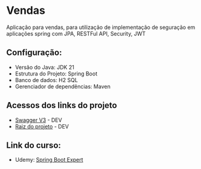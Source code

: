 # Vendas
 Aplicação para vendas, para utilização de implementação de seguração em aplicações spring com JPA, RESTFul API, Security, JWT


## Configuração:
  - Versão do Java: JDK 21
  - Estrutura do Projeto: Spring Boot 
  - Banco de dados: H2 SQL
  - Gerenciador de dependências: Maven 
  
## Acessos dos links do projeto
   - [Swagger V3](http://localhost:8081/sistema-vendas/swagger-ui.html) - DEV
   - [Raiz do projeto](http://localhost:8081/sistema-vendas/) - DEV

## Link do curso:
  - Udemy: [Spring Boot Expert](https://www.udemy.com/course/spring-boot-expert/?couponCode=ST8MT40924)